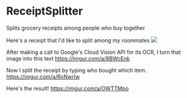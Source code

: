 # ReceiptSplitter
Splits grocery receipts among people who buy together

Here's a receipt that I'd like to split among my roommates
![](https://i.imgur.com/Bs7ME8J.png)

After making a call to Google's Cloud Vision API for its OCR, I turn that image into this text
https://imgur.com/a/8BWcEnk

Now I split the receipt by typing who bought which item. 
https://imgur.com/a/RxNwrIw

Here's the result!
https://imgur.com/a/OWTTMpo
